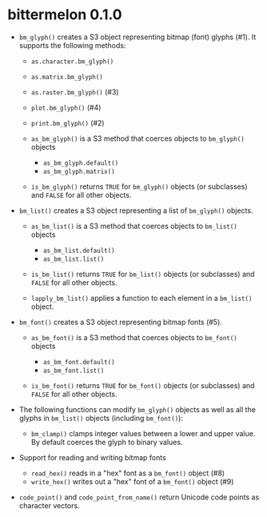 bittermelon 0.1.0
=================

* `bm_glyph()` creates a S3 object representing bitmap (font) glyphs (#1). 
   It supports the following methods:

  * `as.character.bm_glyph()`
  * `as.matrix.bm_glyph()`
  * `as.raster.bm_glyph()` (#3)
  * `plot.bm_glyph()` (#4)
  * `print.bm_glyph()` (#2)

  * `as_bm_glyph()` is a S3 method that coerces objects to `bm_glyph()` objects
  
    * `as_bm_glyph.default()`
    * `as_bm_glyph.matrix()`

  * `is_bm_glyph()`  returns `TRUE` for `bm_glyph()` objects (or subclasses)
    and `FALSE` for all other objects.

* `bm_list()` creates a S3 object representing a list of `bm_glyph()` objects.

  * `as_bm_list()` is a S3 method that coerces objects to `bm_list()` objects

    * `as_bm_list.default()` 
    * `as_bm_list.list()` 

  * `is_bm_list()`  returns `TRUE` for `bm_list()` objects (or subclasses)
    and `FALSE` for all other objects.

  * `lapply_bm_list()` applies a function to each element in a `bm_list()` object.

* `bm_font()` creates a S3 object representing bitmap fonts (#5).

  * `as_bm_font()` is a S3 method that coerces objects to `bm_font()` objects

    * `as_bm_font.default()`
    * `as_bm_font.list()` 

  * `is_bm_font()` returns `TRUE` for `bm_font()` objects (or subclasses)
    and `FALSE` for all other objects.

* The following functions can modify `bm_glyph()` objects 
  as well as all the glyphs in `bm_list()` objects (including `bm_font()`):

  * `bm_clamp()` clamps integer values between a lower and upper value.
    By default coerces the glyph to binary values.

* Support for reading and writing bitmap fonts

    * `read_hex()` reads in a "hex" font as a `bm_font()` object (#8)
    * `write_hex()` writes out a "hex" font of a `bm_font()` object (#9)

* `code_point()` and `code_point_from_name()` return Unicode code points
  as character vectors.
